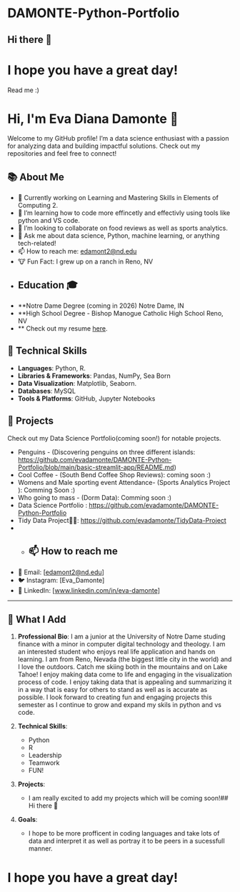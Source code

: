 # DAMONTE-Python-Portfolio
## Hi there 👋
# I hope you have a great day! 
Read me :)
# Hi, I'm Eva Diana Damonte 👋

Welcome to my GitHub profile! I’m a data science enthusiast with a passion for analyzing data and building impactful solutions. Check out my repositories and feel free to connect!

## 📚 About Me
- 🔭 Currently working on Learning and Mastering Skills in Elements of Computing 2.
- 🌱 I’m learning how to code more effincetly and effectivly using tools like python and VS code.
- 👯 I’m looking to collaborate on food reviews as well as sports analytics.
- 💬 Ask me about data science, Python, machine learning, or anything tech-related!
- 📫 How to reach me: edamont2@nd.edu
- 🐮 Fun Fact: I grew up on a ranch in Reno, NV 
- ## Education 🎓
- **Notre Dame Degree  (coming in 2026) Notre Dame, IN
- **High School Degree - Bishop Manogue Catholic High School Reno, NV
- ** Check out my resume [here](https://docs.google.com/document/d/1S5iL3WrXjN5-NgfTV_NXXNC-dMP5qe_g/edit?usp=sharing&ouid=118374376318988041395&rtpof=true&sd=true).

## 💼 Technical Skills
- **Languages**: Python, R.
- **Libraries & Frameworks**: Pandas, NumPy, Sea Born
- **Data Visualization**: Matplotlib, Seaborn.
- **Databases**: MySQL
- **Tools & Platforms**: GitHub, Jupyter Notebooks

## 🌟 Projects
Check out my Data Science Portfolio(coming soon!) for notable projects.

- Penguins - (Discovering penguins on three different islands: https://github.com/evadamonte/DAMONTE-Python-Portfolio/blob/main/basic-streamlit-app/README.md)
- Cool Coffee - (South Bend Coffee Shop Reviews): coming soon :) 
- Womens and Male sporting event Attendance- (Sports Analytics Project ): Comming Soon :)
- Who going to mass - (Dorm Data): Comming soon :)
- Data Science Portfolio : https://github.com/evadamonte/DAMONTE-Python-Portfolio
- Tidy Data Project🧼🫧: https://github.com/evadamonte/TidyData-Project 
- - ## 📫 How to reach me
- 📧 Email: [edamont2@nd.edu]
- 🐦 Instagram: [Eva_Damonte]
- 🔗 LinkedIn: [www.linkedin.com/in/eva-damonte]

---
## 💖 What I Add
1. **Professional Bio**:
I am a junior at the University of Notre Dame studing finance with a minor in computer digital technology and theology. I am an interested student who enjoys real life application and hands on learning. I am from Reno, Nevada (the biggest little city in the world) and I love the outdoors. Catch me skiing both in the mountains and on Lake Tahoe! I enjoy making data come to life and engaging in the visualization process of code. I enjoy taking data that is appealing and summarizing it in a way that is easy for others to stand as well as is accurate as possible. I look forward to creating fun and engaging projects this semester as I continue to grow and expand my skils in python and vs code. 
   
2. **Technical Skills**:
   - Python
   - R
   - Leadership
   - Teamwork
   - FUN!
3. **Projects**:
   - I am really excited to add my projects which will be coming soon!## Hi there 👋
4. **Goals**:
   - I hope to be more profficent in coding languages and take lots of data and interpret it as well as portray it to be peers in a sucessfull manner. 
# I hope you have a great day! 

